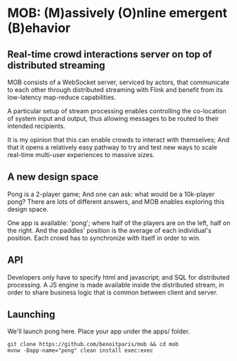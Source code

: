# MOB: (M)assively (O)nline emergent (B)ehavior 

## Real-time crowd interactions server on top of distributed streaming

MOB consists of a WebSocket server, serviced by actors, that communicate to each other through distributed streaming with Flink and benefit from its low-latency map-reduce capabilities. 

A particular setup of stream processing enables controlling the co-location of system input and output, thus allowing messages to be routed to their intended recipients.

It is my opinion that this can enable crowds to interact with themselves; And that it opens a relatively easy pathway to try and test new ways to scale real-time multi-user experiences to massive sizes.

## A new design space

Pong is a 2-player game; And one can ask: what would be a 10k-player pong? There are lots of different answers, and MOB enables exploring this design space.

One app is available: 'pong'; where half of the players are on the left, half on the right. And the paddles' position is the average of each individual's position. Each crowd has to synchronize with itself in order to win.

## API

Developers only have to specify html and javascript; and SQL for distributed processing. A JS engine is made available inside the distributed stream, in order to share business logic that is common between client and server.

## Launching

We'll launch pong here. Place your app under the apps/ folder.

    git clone https://github.com/benoitparis/mob && cd mob
    mvnw -Dapp-name="pong" clean install exec:exec
